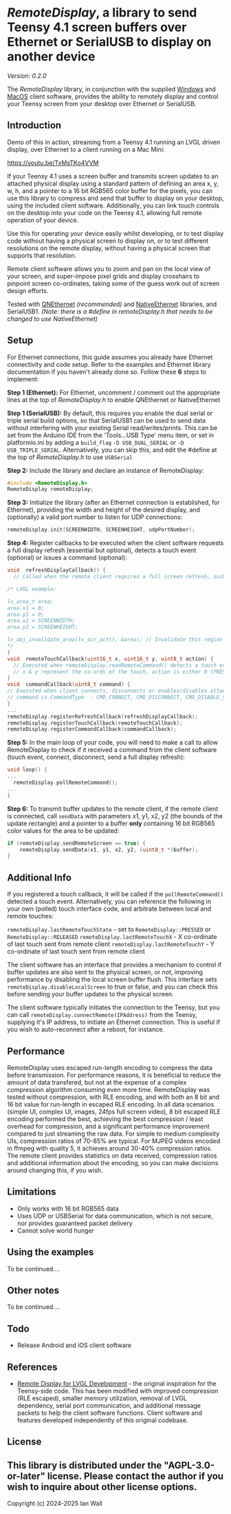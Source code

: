 
# _RemoteDisplay_, a library to send Teensy 4.1 screen buffers over Ethernet or SerialUSB to display on another device

_Version: 0.2.0_

The _RemoteDisplay_ library, in conjunction with the supplied [Windows](https://github.com/egonbeermat/RemoteDisplay/tree/main/clientsoftware/Windows) and [MacOS](https://github.com/egonbeermat/RemoteDisplay/tree/main/clientsoftware/MacOS) client software, provides the ability to remotely display and control your Teensy screen from your desktop over Ethernet or SerialUSB.

## Introduction

Demo of this in action, streaming from a Teensy 4.1 running an LVGL driven display, over Ethernet to a client running on a Mac Mini:

https://youtu.be/TxMsTKo4VVM

If your Teensy 4.1 uses a screen buffer and transmits screen updates to an attached physical display using a standard pattern of defining an area x, y, w, h, and a pointer to a 16 bit RGB565 color buffer for the pixels, you can use this library to compress and send that buffer to display on your desktop, using the included client software. Additionally, you can link touch controls on the desktop into your code on the Teensy 4.1, allowing full remote operation of your device.

Use this for operating your device easily whilst developing, or to test display code without having a physical screen to display on, or to test different resolutions on the remote display, without having a physical screen that supports that resolution.

Remote client software allows you to zoom and pan on the local view of your screen, and super-impose pixel grids and display crosshairs to pinpoint screen co-ordinates, taking some of the guess work out of screen design efforts.

Tested with [QNEthernet](https://github.com/ssilverman/QNEthernet/) _(recommended)_ and [NativeEthernet](https://github.com/vjmuzik/NativeEthernet/) libraries, and SerialUSB1. _(Note: there is a #define in remoteDisplay.h that needs to be changed to use NativeEthernet)_

## Setup

For Ethernet connections, this guide assumes you already have Ethernet connectivity and code setup. Refer to the examples and Ethernet library documentation if you haven't already done so. Follow these **6** steps to implement:

**Step 1 (Ethernet):** For Ethernet, uncomment / comment out the appropriate lines at the top of _RemoteDisplay.h_ to enable QNEthernet or NativeEthernet

**Step 1 (SerialUSB):** By default, this requires you enable the dual serial or triple serial build options, so that SerialUSB1 can be used to send data without interfering with your existing Serial read/writes/prints. This can be set from the Arduino IDE from the 'Tools...USB Type' menu item,
or set in platformio.ini by adding a `build_flag` `-D USB_DUAL_SERIAL`  or  `-D USB_TRIPLE_SERIAL`. Alternatively, you can skip this, and edit the #define at the top of _RemoteDisplay.h_ to use `USBSerial`


**Step 2:** Include the library and declare an instance of RemoteDisplay:

  ```c++
  #include <RemoteDisplay.h>
RemoteDisplay remoteDisplay;
  ```

**Step 3:** Initialize the library (after an Ethernet connection is established, for Ethernet), providing the width and height of the desired display, and (optionally) a valid port number to listen for UDP connections:

  ```c++
remoteDisplay.init(SCREENWIDTH, SCREENHEIGHT, udpPortNumber);
  ```

**Step 4:** Register callbacks to be executed when the client software requests a full display refresh (essential but optional), detects a touch event (optional) or issues a command (optional):

  ```c++
void  refreshDisplayCallback() {
	// Called when the remote client requires a full screen refresh, such as on initial connection. No parameters

  /* LVGL example:

  lv_area_t area;
  area.x1 = 0;
  area.y1 = 0;
  area.x2 = SCREENWIDTH;
  area.y2 = SCREENHEIGHT;

  lv_obj_invalidate_area(lv_scr_act(), &area); // Invalidate this region on the active screen
  */
}
void  remoteTouchCallback(uint16_t x, uint16_t y, uint8_t action) {
	// Executed when remoteDisplay.readRemoteCommand() detects a touch event.
	// x & y represent the co-ords of the touch, action is either 0 (PRESSED) or 1 (RELEASED)
}
void  commandCallback(uint8_t command) {
  // Executed when client connects, disconnects or enables/disables attached physical screen
  // command is CommandType  - CMD_CONNECT, CMD_DISCONNECT, CMD_DISABLE_SCREEN, CMD_ENABLE_SCREEN
}
...
remoteDisplay.registerRefreshCallback(refreshDisplayCallback);
remoteDisplay.registerTouchCallback(remoteTouchCallback);
remoteDisplay.registerCommandCallback(commandCallback);
```

**Step 5:** In the main loop of your code, you will need to make a call to allow RemoteDisplay to check if it received a command from the client software (touch event, connect, disconnect, send a full display refresh):

  ```c++
void loop() {
...
	remoteDisplay.pollRemoteCommand();
...
}
```
**Step 6:** To transmit buffer updates to the remote client, if the remote client is connected, call `sendData` with parameters x1, y1, x2, y2 (the bounds of the update rectangle) and a pointer to a buffer **only** containing 16 bit RGB565 color values for the area to be updated:

```c++
if (remoteDisplay.sendRemoteScreen == true) {
    remoteDisplay.sendData(x1, y1, x2, y2, (uint8_t *)buffer);
}
```

## Additional Info

If you registered a touch callback, it will be called if the `pollRemoteCommand()` detected a touch event. Alternatively, you can reference the following in your own (polled) touch interface code, and arbitrate between local and remote touches:

`remoteDisplay.lastRemoteTouchState` - set to `RemoteDisplay::PRESSED` or `RemoteDisplay::RELEASED`
`remoteDisplay.lastRemoteTouchX` - X co-ordinate of last touch sent from remote client
`remoteDisplay.lastRemoteTouchY` - Y co-ordinate of last touch sent from remote client

The client software has an interface that provides a mechanism to control if buffer updates are also sent to the physical screen, or not, improving performance by disabling the local screen buffer flush. This interface sets `remoteDisplay.disableLocalScreen` to true or false, and you can check this before sending your buffer updates to the physical screen.

The client software typically initiates the connection to the Teensy, but you can call `remoteDisplay.connectRemote(IPAddress)` from the Teensy, supplying it's IP address, to initiate an Ethernet connection. This is useful if you wish to auto-reconnect after a reboot, for instance.

## Performance

RemoteDisplay uses escaped run-length encoding to compress the data before transmission. For performance reasons, it is beneficial to reduce the amount of data transfered, but not at the expense of a complex compression algorithm consuming even more time. RemoteDisplay was tested without compression, with RLE encoding, and with both an 8 bit and 16 bit value for run-length in escaped RLE encoding. In all data scenarios (simple UI, complex UI, images, 24fps full screen video), 8 bit escaped RLE encoding performed the best, achieving the best compression / least overhead for compression, and a significant performance improvement compared to just streaming the raw data. For simple to medium complexity UIs, compression ratios of 70-85% are typical. For MJPEG videos encoded in ffmpeg with quality 5, it achieves around 30-40% compression ratios. The remote client provides statistics on data received, compression ratios and additional information about the encoding, so you can make decisions around changing this, if you wish.

## Limitations

- Only works with 16 bit RGB565 data
- Uses UDP or USBSerial for data communication, which is not secure, nor provides guaranteed packet delivery
- Cannot solve world hunger

## Using the examples

To be continued....

## Other notes

To be continued....

## Todo

- Release Android and iOS client software

## References

* [Remote Display for LVGL Development](https://github.com/CubeCoders/LVGLRemoteServer) - the original inspiration for the Teensy-side code. This has been modified with improved compression (RLE escaped), smaller memory utilization, removal of LVGL dependency, serial port communication, and additional message packets to help the client software functions. Client software and features developed independently of this original codebase.

## License

This library is distributed under the "AGPL-3.0-or-later" license. Please contact the author if you wish to inquire about other license options.
---

Copyright (c) 2024-2025 Ian Wall

